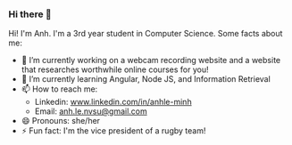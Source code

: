 ### Hi there 👋

<!--
**lemanhstudy4111/lemanhstudy4111** is a ✨ _special_ ✨ repository because its `README.md` (this file) appears on your GitHub profile.
Here are some ideas to get you started:
-->
Hi! I'm Anh. I'm a 3rd year student in Computer Science. Some facts about me:

- 🔭 I’m currently working on a webcam recording website and a website that researches worthwhile online courses for you!
- 🌱 I’m currently learning Angular, Node JS, and Information Retrieval
- 📫 How to reach me:
  - Linkedin: www.linkedin.com/in/anhle-minh
  - Email: anh.le.nvsu@gmail.com
- 😄 Pronouns: she/her
- ⚡ Fun fact: I'm the vice president of a rugby team!
